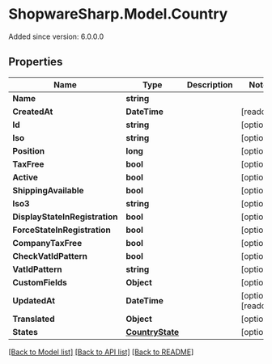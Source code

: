 # ShopwareSharp.Model.Country
Added since version: 6.0.0.0

## Properties

Name | Type | Description | Notes
------------ | ------------- | ------------- | -------------
**Name** | **string** |  | 
**CreatedAt** | **DateTime** |  | [readonly] 
**Id** | **string** |  | [optional] 
**Iso** | **string** |  | [optional] 
**Position** | **long** |  | [optional] 
**TaxFree** | **bool** |  | [optional] 
**Active** | **bool** |  | [optional] 
**ShippingAvailable** | **bool** |  | [optional] 
**Iso3** | **string** |  | [optional] 
**DisplayStateInRegistration** | **bool** |  | [optional] 
**ForceStateInRegistration** | **bool** |  | [optional] 
**CompanyTaxFree** | **bool** |  | [optional] 
**CheckVatIdPattern** | **bool** |  | [optional] 
**VatIdPattern** | **string** |  | [optional] 
**CustomFields** | **Object** |  | [optional] 
**UpdatedAt** | **DateTime** |  | [optional] [readonly] 
**Translated** | **Object** |  | [optional] 
**States** | [**CountryState**](CountryState.md) |  | [optional] 

[[Back to Model list]](../../README.md#documentation-for-models) [[Back to API list]](../../README.md#documentation-for-api-endpoints) [[Back to README]](../../README.md)


